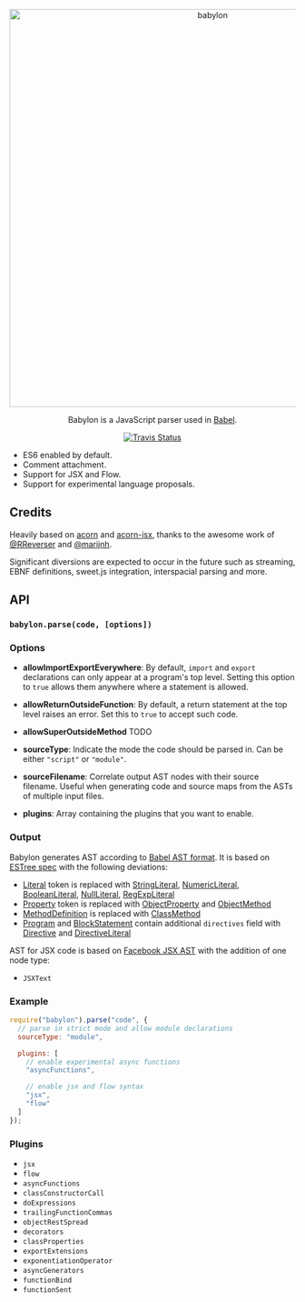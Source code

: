<p align="center">
  <img alt="babylon" src="https://raw.githubusercontent.com/babel/logo/master/babylon.png" width="700">
</p>

<p align="center">
  Babylon is a JavaScript parser used in <a href="https://github.com/babel/babel">Babel</a>.
</p>

<p align="center">
  <a href="https://travis-ci.org/babel/babylon"><img alt="Travis Status" src="https://img.shields.io/travis/babel/babylon/master.svg?style=flat&label=travis"></a>
</p>

 - ES6 enabled by default.
 - Comment attachment.
 - Support for JSX and Flow.
 - Support for experimental language proposals.

## Credits

Heavily based on [acorn](https://github.com/marijnh/acorn) and [acorn-jsx](https://github.com/RReverser/acorn-jsx),
thanks to the awesome work of [@RReverser](https://github.com/RReverser) and [@marijnh](https://github.com/marijnh).

Significant diversions are expected to occur in the future such as streaming, EBNF definitions, sweet.js integration, interspacial parsing and more.

## API

### `babylon.parse(code, [options])`

### Options

- **allowImportExportEverywhere**: By default, `import` and `export`
  declarations can only appear at a program's top level. Setting this
  option to `true` allows them anywhere where a statement is allowed.

- **allowReturnOutsideFunction**: By default, a return statement at
  the top level raises an error. Set this to `true` to accept such
  code.

- **allowSuperOutsideMethod** TODO

- **sourceType**: Indicate the mode the code should be parsed in. Can be
  either `"script"` or `"module"`.

- **sourceFilename**: Correlate output AST nodes with their source filename.  Useful when generating code and source maps from the ASTs of multiple input files.

- **plugins**: Array containing the plugins that you want to enable.

### Output

Babylon generates AST according to [Babel AST format][].
It is based on [ESTree spec][] with the following deviations:

- [Literal][] token is replaced with [StringLiteral][], [NumericLiteral][], [BooleanLiteral][], [NullLiteral][], [RegExpLiteral][]
- [Property][] token is replaced with [ObjectProperty][] and [ObjectMethod][]
- [MethodDefinition][] is replaced with [ClassMethod][]
- [Program][] and [BlockStatement][] contain additional `directives` field with [Directive][] and [DirectiveLiteral][]

AST for JSX code is based on [Facebook JSX AST][] with the addition of one node type:

- `JSXText`

[Babel AST format]: https://github.com/babel/babel/blob/master/doc/ast/spec.md
[ESTree spec]: https://github.com/estree/estree

[Literal]: https://github.com/estree/estree/blob/master/spec.md#literal
[Property]: https://github.com/estree/estree/blob/master/spec.md#property
[MethodDefinition]: https://github.com/estree/estree/blob/master/es6.md#methoddefinition

[StringLiteral]: https://github.com/babel/babel/blob/master/doc/ast/spec.md#stringliteral
[NumericLiteral]: https://github.com/babel/babel/blob/master/doc/ast/spec.md#numericliteral
[BooleanLiteral]: https://github.com/babel/babel/blob/master/doc/ast/spec.md#booleanliteral
[NullLiteral]: https://github.com/babel/babel/blob/master/doc/ast/spec.md#nullliteral
[RegExpLiteral]: https://github.com/babel/babel/blob/master/doc/ast/spec.md#regexpliteral
[ObjectProperty]: https://github.com/babel/babel/blob/master/doc/ast/spec.md#objectproperty
[ObjectMethod]: https://github.com/babel/babel/blob/master/doc/ast/spec.md#objectmethod
[ClassMethod]: https://github.com/babel/babel/blob/master/doc/ast/spec.md#classmethod
[Program]: https://github.com/babel/babel/blob/master/doc/ast/spec.md#programs
[BlockStatement]: https://github.com/babel/babel/blob/master/doc/ast/spec.md#blockstatement
[Directive]: https://github.com/babel/babel/blob/master/doc/ast/spec.md#directive
[DirectiveLiteral]: https://github.com/babel/babel/blob/master/doc/ast/spec.md#directiveliteral

[Facebook JSX AST]: https://github.com/facebook/jsx/blob/master/AST.md


### Example

```javascript
require("babylon").parse("code", {
  // parse in strict mode and allow module declarations
  sourceType: "module",

  plugins: [
    // enable experimental async functions
    "asyncFunctions",

    // enable jsx and flow syntax
    "jsx",
    "flow"
  ]
});
```

### Plugins

 - `jsx`
 - `flow`
 - `asyncFunctions`
 - `classConstructorCall`
 - `doExpressions`
 - `trailingFunctionCommas`
 - `objectRestSpread`
 - `decorators`
 - `classProperties`
 - `exportExtensions`
 - `exponentiationOperator`
 - `asyncGenerators`
 - `functionBind`
 - `functionSent`
